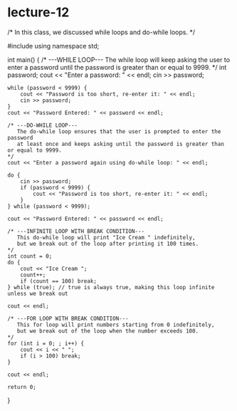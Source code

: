 # lecture-12
/*
   In this class, we discussed while loops and do-while loops.
*/

#include <iostream>
using namespace std;

int main() {
    /* ---WHILE LOOP---
       The while loop will keep asking the user to enter a password 
       until the password is greater than or equal to 9999.
    */
    int password;
    cout << "Enter a password: " << endl;
    cin >> password;

    while (password < 9999) {
        cout << "Password is too short, re-enter it: " << endl;
        cin >> password;
    }
    cout << "Password Entered: " << password << endl;

    /* ---DO-WHILE LOOP---
       The do-while loop ensures that the user is prompted to enter the password 
       at least once and keeps asking until the password is greater than or equal to 9999.
    */
    cout << "Enter a password again using do-while loop: " << endl;

    do {
        cin >> password;
        if (password < 9999) {
            cout << "Password is too short, re-enter it: " << endl;
        }
    } while (password < 9999);

    cout << "Password Entered: " << password << endl;

    /* ---INFINITE LOOP WITH BREAK CONDITION---
       This do-while loop will print "Ice Cream " indefinitely, 
       but we break out of the loop after printing it 100 times.
    */
    int count = 0;
    do {
        cout << "Ice Cream ";
        count++;
        if (count == 100) break;
    } while (true); // true is always true, making this loop infinite unless we break out

    cout << endl;

    /* ---FOR LOOP WITH BREAK CONDITION---
       This for loop will print numbers starting from 0 indefinitely,
       but we break out of the loop when the number exceeds 100.
    */
    for (int i = 0; ; i++) {
        cout << i << " ";
        if (i > 100) break;
    }

    cout << endl;

    return 0;
}
